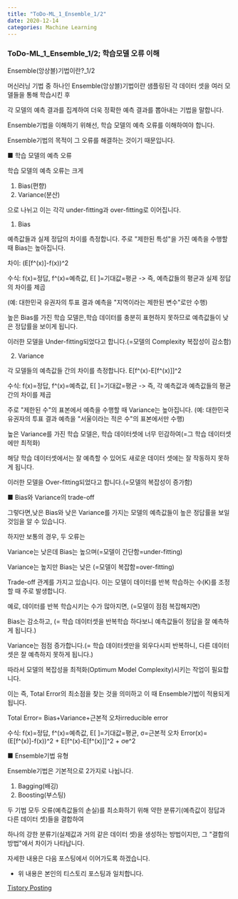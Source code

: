 ```yaml
---
title: "ToDo-ML_1_Ensemble_1/2"
date: 2020-12-14
categories: Machine Learning
---
```


### ToDo-ML_1_Ensemble_1/2; 학습모델 오류 이해
Ensemble(앙상블)기법이란?_1/2

머신러닝 기법 중 하나인 Ensemble(앙상블)기법이란
샘플링된 각 데이터 셋을 여러 모델들을 통해 학습시킨 후 

각 모델의 예측 결과를 집계하여 더욱 정확한 예측 결과를 뽑아내는 기법을 말합니다.

Ensemble기법을 이해하기 위해선,
학습 모델의 예측 오류를 이해하여야 합니다.

Ensemble기법의 목적이 그 오류를 해결하는 것이기 때문입니다.


■ 학습 모델의 예측 오류


학습 모델의 예측 오류는 크게
1. Bias(편향)
2. Variance(분산)

으로 나뉘고 이는 각각 under-fitting과 over-fitting로 이어집니다.

1. Bias

예측값들과 실제 정답의 차이를 측정합니다.
주로 "제한된 특성"을 가진 예측을 수행할 때 Bias는 높아집니다.

차이: (E[f^(x)]-f(x))^2

수식: f(x)=정답, f^(x)=예측값, E[ ]=기대값=평균 -> 즉, 예측값들의 평균과 실제 정답의 차이를 제곱

(예: 대한민국 유권자의 투표 결과 예측을 "지역이라는 제한된 변수"로만 수행)


높은 Bias를 가진 학습 모델은,학습 데이터를 충분히 표현하지 못하므로
예측값들이 낮은 정답률을 보이게 됩니다.

이러한 모델을 Under-fitting되었다고 합니다.(=모델의 Complexity 복잡성이 감소함)


2. Variance

각 모델들의 예측값들 간의 차이를 측정합니다.
E[f^(x)-E[f^(x)]]^2

수식: f(x)=정답, f^(x)=예측값, E[ ]=기대값=평균 -> 즉, 각 예측값과 예측값들의 평균간의 차이를 제곱


주로 "제한된 수"의 표본에서 예측을 수행할 때 Variance는 높아집니다.
(예: 대한민국 유권자의 투표 결과 예측을 "서울이라는 적은 수"의 표본에서만 수행)

높은 Variance를 가진 학습 모델은,
학습 데이터셋에 너무 민감하여(=그 학습 데이터셋에만 최적화)

해당 학습 데이터셋에서는 잘 예측할 수 있어도
새로운 데이터 셋에는 잘 작동하지 못하게 됩니다.

이러한 모델을 Over-fitting되었다고 합니다.(=모델의 복잡성이 증가함)


■ Bias와 Variance의 trade-off

그렇다면,낮은 Bias와 낮은 Variance를 가지는 모델의
예측값들이 높은 정답률을 보일 것임을 알 수 있습니다. 

 
하지만 보통의 경우, 두 오류는

Variance는 낮은데 Bias는 높으며(=모델이 간단함=under-fitting)

Variance는 높지만 Bias는 낮은 (=모델이 복잡함=over-fitting)

Trade-off 관계를 가지고 있습니다. 
이는 모델이 데이터를 반복 학습하는 수(K)를 조정할 때 주로 발생합니다. 


예로, 데이터를 반복 학습시키는 수가 많아지면, (=모델이 점점 복잡해지면)

Bias는 감소하고, (= 학습 데이터셋을 반복학습 하다보니 예측값들이 정답을 잘 예측하게 됩니다.)

Variance는 점점 증가합니다.(= 학습 데이터셋만을 외우다시피 반복하니, 다른 데이터셋은 잘 예측하지 못하게 됩니다.)

따라서 모델의 복잡성을 최적화(Optimum Model Complexity)시키는 작업이 필요합니다. 


이는 즉, Total Error의 최소점을 찾는 것을 의미하고
이 때 Ensemble기법이 적용되게 됩니다. 

Total Error= Bias+Variance+근본적 오차irreducible error

수식: f(x)=정답, f^(x)=예측값, E[ ]=기대값=평균, σ=근본적 오차
Error(x)=(E[f^(x)]-f(x))^2 + E[f^(x)-E[f^(x)]]^2 + σe^2



■ Ensemble기법 유형

Ensemble기법은 기본적으로 2가지로 나뉩니다.


1. Bagging(배깅)
2. Boosting(부스팅)


두 기법 모두 오류(예측값들의 손실)를 최소화하기 위해
약한 분류기(예측값이 정답과 다른 데이터 셋)들을 결합하여

하나의 강한 분류기(실제값과 거의 같은 데이터 셋)을 생성하는 방법이지만,
그 "결합의 방법"에서 차이가 나타납니다.

자세한 내용은 다음 포스팅에서 이어가도록 하겠습니다.

* 위 내용은 본인의 티스토리 포스팅과 일치합니다. 

[Tistory Posting](https://todo-data.tistory.com/5)
